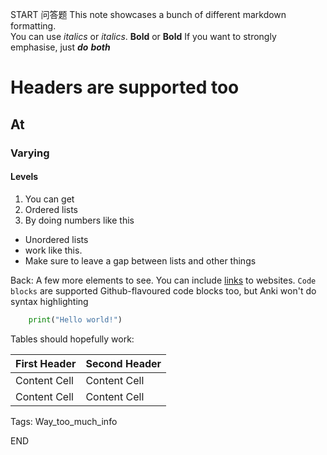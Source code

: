 START
问答题
This note showcases a bunch of different markdown formatting.  
You can use *italics* or _italics_.
**Bold** or __Bold__
If you want to strongly emphasise, just **_do_** __*both*__
# Headers are supported too
## At
### Varying
#### Levels

1. You can get
2. Ordered lists
3. By doing numbers like this

* Unordered lists
* work like this.
* Make sure to leave a gap between lists and other things

Back: A few more elements to see.
You can include [links](https://www.wikipedia.org/) to websites.
`Code blocks` are supported
Github-flavoured code blocks too, but Anki won't do syntax highlighting
```python
    print("Hello world!")
```
Tables should hopefully work:

First Header  | Second Header
------------- | -------------
Content Cell  | Content Cell
Content Cell  | Content Cell

Tags: Way_too_much_info
<!--ID: 1739695184271-->
END